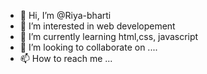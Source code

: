 - 👋 Hi, I’m @Riya-bharti
- 👀 I’m interested in web developement
- 🌱 I’m currently learning html,css, javascript
- 💞️ I’m looking to collaborate on ....
- 📫 How to reach me ...

<!---
Riya-bharti/Riya-bharti is a ✨ special ✨ repository because its `README.md` (this file) appears on your GitHub profile.
You can click the Preview link to take a look at your changes.
--->
